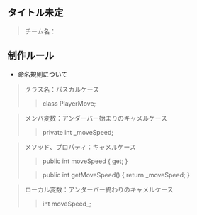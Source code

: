 ## タイトル未定
> チーム名：



## 制作ルール
- 命名規則について

> クラス名：パスカルケース
>> class PlayerMove;

> メンバ変数：アンダーバー始まりのキャメルケース
>> private int _moveSpeed;

> メソッド、プロパティ：キャメルケース
>> public int moveSpeed { get; }
>
>> public int getMoveSpeed() { return _moveSpeed; }

> ローカル変数：アンダーバー終わりのキャメルケース
>> int moveSpeed_;
